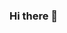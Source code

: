 ### Hi there 👋

<!--
**ilyaorlov25/ilyaorlov25** is a ✨ _special_ ✨ repository because its `README.md` (this file) appears on your GitHub profile.

Ilya, Saint-Petersburg Polytech University student, 18 yo.
Learning: Kotlin, Java.
<ul>
<li>abc</li>
<li></li>
<li>def</li>
</ul>
